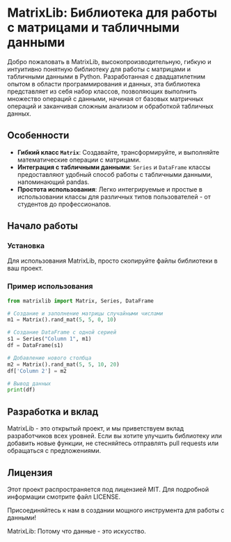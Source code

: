 # MatrixLib: Библиотека для работы с матрицами и табличными данными

Добро пожаловать в MatrixLib, высокопроизводительную, гибкую и интуитивно понятную библиотеку для работы с матрицами и табличными данными в Python. Разработанная с двадцатилетним опытом в области программирования и данных, эта библиотека представляет из себя набор классов, позволяющих выполнить множество операций с данными, начиная от базовых матричных операций и заканчивая сложным анализом и обработкой табличных данных.

## Особенности

- **Гибкий класс `Matrix`**: Создавайте, трансформируйте, и выполняйте математические операции с матрицами.
- **Интеграция с табличными данными**: `Series` и `DataFrame` классы предоставляют удобный способ работы с табличными данными, напоминающий pandas.
- **Простота использования**: Легко интегрируемые и простые в использовании классы для различных типов пользователей - от студентов до профессионалов.

## Начало работы

### Установка

Для использования MatrixLib, просто скопируйте файлы библиотеки в ваш проект.

### Пример использования

```python
from matrixlib import Matrix, Series, DataFrame

# Создание и заполнение матрицы случайными числами
m1 = Matrix().rand_mat(5, 5, 0, 10)

# Создание DataFrame с одной серией
s1 = Series("Column 1", m1)
df = DataFrame(s1)

# Добавление нового столбца
m2 = Matrix().rand_mat(5, 5, 10, 20)
df['Column 2'] = m2

# Вывод данных
print(df)
```

## Разработка и вклад
MatrixLib - это открытый проект, и мы приветствуем вклад разработчиков всех уровней. Если вы хотите улучшить библиотеку или добавить новые функции, не стесняйтесь отправлять pull requests или обращаться с предложениями.


## Лицензия
Этот проект распространяется под лицензией MIT. Для подробной информации смотрите файл LICENSE.

Присоединяйтесь к нам в создании мощного инструмента для работы с данными!

MatrixLib: Потому что данные - это искусство.
